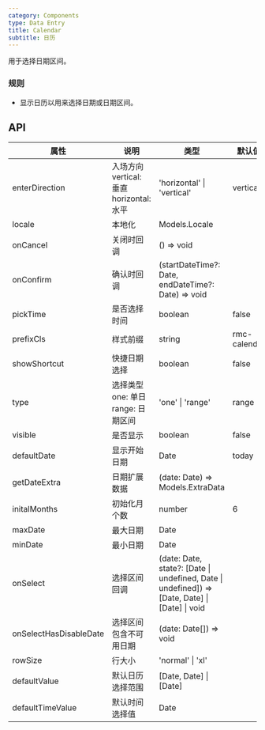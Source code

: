 ```yaml
---
category: Components
type: Data Entry
title: Calendar
subtitle: 日历
---
```


用于选择日期区间。

### 规则
- 显示日历以用来选择日期或日期区间。


## API

属性 | 说明 | 类型 | 默认值 | 必选
----|-----|------|------|------
enterDirection | 入场方向 vertical: 垂直 horizontal: 水平 | 'horizontal' \| 'vertical'| vertical | false
locale | 本地化 | Models.Locale | <span> </span> | false
onCancel | 关闭时回调 | () => void | <span> </span>  | false
onConfirm | 确认时回调 | (startDateTime?: Date, endDateTime?: Date) => void |  <span> </span>  | false
pickTime|是否选择时间 | boolean | false | false
prefixCls| 样式前缀 | string | rmc-calendar | false
showShortcut | 快捷日期选择 | boolean | false | false
type | 选择类型 one: 单日 range: 日期区间 | 'one' \| 'range'| range | false
visible | 是否显示 | boolean | false | false
defaultDate | 显示开始日期 | Date | today | false
getDateExtra | 日期扩展数据 | (date: Date) => Models.ExtraData |  <span> </span>   | false
initalMonths | 初始化月个数 | number | 6 | false
maxDate | 最大日期 | Date |   <span> </span>  | false
minDate | 最小日期 | Date |  <span> </span>   | false
onSelect | 选择区间回调 | (date: Date, state?: \[Date \| undefined, Date \| undefined\]) => \[Date, Date\] \| \[Date\] \| void | <span> </span> | false
onSelectHasDisableDate | 选择区间包含不可用日期 | (date: Date[]) => void | <span> </span> | false
rowSize | 行大小 | 'normal' \| 'xl' | <span> </span> | false
defaultValue | 默认日历选择范围 | \[Date, Date\] \| \[Date\] | <span> </span> | false
defaultTimeValue | 默认时间选择值 | Date |  <span> </span>  | false
